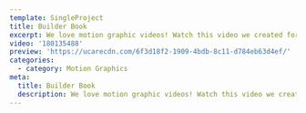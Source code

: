 ```yaml
---
template: SingleProject
title: Builder Book
excerpt: We love motion graphic videos! Watch this video we created for BuilderBook.com.au using only motion graphics.
video: '180135488'
preview: 'https://ucarecdn.com/6f3d18f2-1909-4bdb-8c11-d784eb63d4ef/'
categories:
  - category: Motion Graphics
meta:
  title: Builder Book
  description: We love motion graphic videos! Watch this video we created for BuilderBook.com.au using only motion graphics.
---
```

